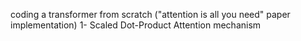coding a transformer from scratch ("attention is all you need" paper implementation)
1- Scaled Dot-Product Attention mechanism
